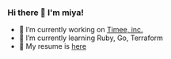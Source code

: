 ### Hi there 👋 I'm miya!

- 🔭 I’m currently working on [Timee, inc.](https://timee.co.jp/)
- 🌱 I’m currently learning Ruby, Go, Terraform
- 👯 My resume is [here](https://github.com/MH4GF/resume)
